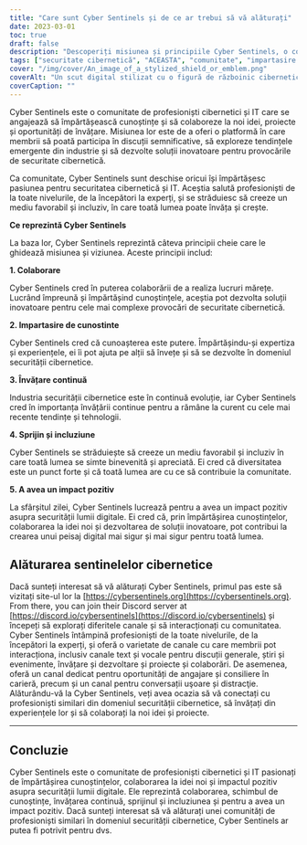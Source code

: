 ```yaml
---
title: "Care sunt Cyber Sentinels și de ce ar trebui să vă alăturați"
date: 2023-03-01
toc: true
draft: false
description: "Descoperiți misiunea și principiile Cyber Sentinels, o comunitate de profesioniști cibernetici și IT angajați să împărtășească cunoștințe și să dezvolte soluții inovatoare pentru provocările de securitate cibernetică."
tags: ["securitate cibernetică", "ACEASTA", "comunitate", "impartasire de cunostinte", "colaborare", "învățare continuă", "a sustine", "inclusivitate", "impact pozitiv", "canale de text", "canale vocale", "sfaturi de cariera", "oportunități de angajare", "resurse de învățare", "tendințe emergente", "proiecte", "evenimente", "conferințe", "poze cu animale de companie", "tehnologie"]
cover: "/img/cover/An_image_of_a_stylized_shield_or_emblem.png"
coverAlt: "Un scut digital stilizat cu o figură de războinic cibernetic în centru, înconjurat de forme abstracte și linii reprezentând fluxurile de date și conexiunea la rețea"
coverCaption: ""
---
```


Cyber Sentinels este o comunitate de profesioniști cibernetici și IT care se angajează să împărtășească cunoștințe și să colaboreze la noi idei, proiecte și oportunități de învățare. Misiunea lor este de a oferi o platformă în care membrii să poată participa în discuții semnificative, să exploreze tendințele emergente din industrie și să dezvolte soluții inovatoare pentru provocările de securitate cibernetică.

Ca comunitate, Cyber Sentinels sunt deschise oricui își împărtășesc pasiunea pentru securitatea cibernetică și IT. Aceștia salută profesioniști de la toate nivelurile, de la începători la experți, și se străduiesc să creeze un mediu favorabil și incluziv, în care toată lumea poate învăța și crește.

**Ce reprezintă Cyber Sentinels**

La baza lor, Cyber Sentinels reprezintă câteva principii cheie care le ghidează misiunea și viziunea. Aceste principii includ:

**1. Colaborare**

Cyber Sentinels cred în puterea colaborării de a realiza lucruri mărețe. Lucrând împreună și împărtășind cunoștințele, aceștia pot dezvolta soluții inovatoare pentru cele mai complexe provocări de securitate cibernetică.

**2. Impartasire de cunostinte**

Cyber Sentinels cred că cunoașterea este putere. Împărtășindu-și expertiza și experiențele, ei îi pot ajuta pe alții să învețe și să se dezvolte în domeniul securității cibernetice.

**3. Învățare continuă**

Industria securității cibernetice este în continuă evoluție, iar Cyber Sentinels cred în importanța învățării continue pentru a rămâne la curent cu cele mai recente tendințe și tehnologii.

**4. Sprijin și incluziune**

Cyber Sentinels se străduiește să creeze un mediu favorabil și incluziv în care toată lumea se simte binevenită și apreciată. Ei cred că diversitatea este un punct forte și că toată lumea are cu ce să contribuie la comunitate.

**5. A avea un impact pozitiv**

La sfârșitul zilei, Cyber Sentinels lucrează pentru a avea un impact pozitiv asupra securității lumii digitale. Ei cred că, prin împărtășirea cunoștințelor, colaborarea la idei noi și dezvoltarea de soluții inovatoare, pot contribui la crearea unui peisaj digital mai sigur și mai sigur pentru toată lumea.

## Alăturarea sentinelelor cibernetice

Dacă sunteți interesat să vă alăturați Cyber Sentinels, primul pas este să vizitați site-ul lor la [https://cybersentinels.org](https://cybersentinels.org). From there, you can join their Discord server at [https://discord.io/cybersentinels](https://discord.io/cybersentinels) și începeți să explorați diferitele canale și să interacționați cu comunitatea. Cyber Sentinels întâmpină profesioniști de la toate nivelurile, de la începători la experți, și oferă o varietate de canale cu care membrii pot interacționa, inclusiv canale text și vocale pentru discuții generale, știri și evenimente, învățare și dezvoltare și proiecte și colaborări. De asemenea, oferă un canal dedicat pentru oportunități de angajare și consiliere în carieră, precum și un canal pentru conversații uşoare și distracţie. Alăturându-vă la Cyber Sentinels, veți avea ocazia să vă conectați cu profesioniști similari din domeniul securității cibernetice, să învățați din experiențele lor și să colaborați la noi idei și proiecte.

________________________________________________________________________________

## Concluzie

Cyber Sentinels este o comunitate de profesioniști cibernetici și IT pasionați de împărtășirea cunoștințelor, colaborarea la idei noi și impactul pozitiv asupra securității lumii digitale. Ele reprezintă colaborarea, schimbul de cunoștințe, învățarea continuă, sprijinul și incluziunea și pentru a avea un impact pozitiv. Dacă sunteți interesat să vă alăturați unei comunități de profesioniști similari în domeniul securității cibernetice, Cyber Sentinels ar putea fi potrivit pentru dvs.